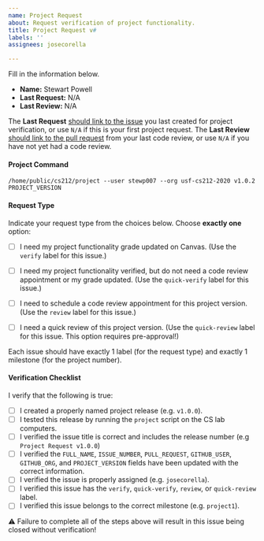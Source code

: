 ```yaml
---
name: Project Request
about: Request verification of project functionality.
title: Project Request v#
labels: ''
assignees: josecorella

---
```


Fill in the information below. 

  - **Name:** Stewart Powell
  - **Last Request:** N/A
  - **Last Review:** N/A

The **Last Request** [should link to the issue](https://help.github.com/en/github/writing-on-github/autolinked-references-and-urls) you last created for project verification, or use `N/A` if this is your first project request. The **Last Review** [should link to the pull request](https://help.github.com/en/github/writing-on-github/autolinked-references-and-urls) from your last code review, or use `N/A` if you have not yet had a code review.

#### Project Command

```
/home/public/cs212/project --user stewp007 --org usf-cs212-2020 v1.0.2 PROJECT_VERSION
```

#### Request Type

Indicate your request type from the choices below. Choose **exactly one** option:

  - [ ] I need my project functionality grade updated on Canvas. (Use the `verify` label for this issue.)
  - [ ] I need my project functionality verified, but do not need a code review appointment or my grade updated. (Use the `quick-verify` label for this issue.)

  - [ ] I need to schedule a code review appointment for this project version. (Use the `review` label for this issue.)
  - [ ] I need a quick review of this project version. (Use the `quick-review` label for this issue. This option requires pre-approval!)

Each issue should have exactly 1 label (for the request type) and exactly 1 milestone (for the project number).

#### Verification Checklist

I verify that the following is true:

  - [ ] I created a properly named project release (e.g. `v1.0.0`).
  - [ ] I tested this release by running the `project` script on the CS lab computers.
  - [ ] I verified the issue title is correct and includes the release number (e.g `Project Request v1.0.0`)
  - [ ] I verified the `FULL_NAME`, `ISSUE_NUMBER`, `PULL_REQUEST`, `GITHUB_USER`, `GITHUB_ORG`, and `PROJECT_VERSION` fields have been updated with the correct information.
  - [ ] I verified the issue is properly assigned (e.g. `josecorella`).
  - [ ] I verified this issue has the `verify`, `quick-verify`, `review`, or `quick-review` label.
  - [ ] I verified this issue belongs to the correct milestone (e.g. `project1`).

:warning: Failure to complete all of the steps above will result in this issue being closed without verification!

